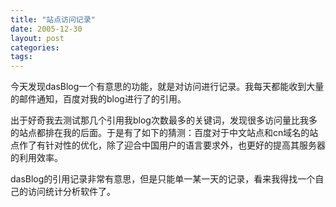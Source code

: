 ```yaml
---
title: "站点访问记录"
date: 2005-12-30
layout: post
categories: 
tags: 
---
```


今天发现dasBlog一个有意思的功能，就是对访问进行记录。我每天都能收到大量的邮件通知，百度对我的blog进行了的引用。

出于好奇我去测试那几个引用我blog次数最多的关键词，发现很多访问量比我多的站点都排在我的后面。于是有了如下的猜测：百度对于中文站点和cn域名的站点作了有针对性的优化，除了迎合中国用户的语言要求外，也更好的提高其服务器的利用效率。

dasBlog的引用记录非常有意思，但是只能单一某一天的记录，看来我得找一个自己的访问统计分析软件了。
